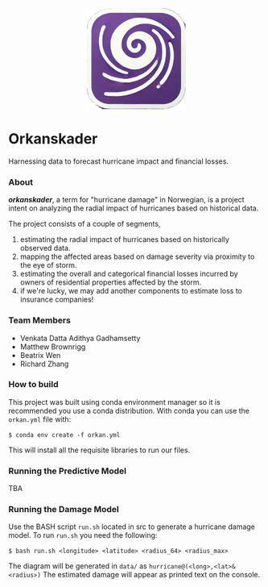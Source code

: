 <div align="center">
 <img alt="orkanskader" height="200px" src="./assets/orkanskader-logo.png">
</div>

# Orkanskader

Harnessing data to forecast hurricane impact and financial losses.

### About
**_orkanskader_**, a term for "hurricane damage" in Norwegian, is a project intent on analyzing the radial impact of hurricanes based on historical data.

The project consists of a couple of segments,
1. estimating the radial impact of hurricanes based on historically observed data.
2. mapping the affected areas based on damage severity via proximity to the eye of storm.
3. estimating the overall and categorical financial losses incurred by owners of residential properties affected by the storm. 
4. if we're lucky, we may add another components to estimate loss to insurance companies!

### Team Members
- Venkata Datta Adithya Gadhamsetty
- Matthew Brownrigg
- Beatrix Wen
- Richard Zhang

### How to build
This project was built using conda environment manager so it is recommended you use a conda distribution.
With conda you can use the `orkan.yml` file with:

```
$ conda env create -f orkan.yml
```

This will install all the requisite libraries to run our files.

### Running the Predictive Model

TBA

### Running the Damage Model

Use the BASH script `run.sh` located in src to generate a hurricane damage model. 
To run `run.sh` you need the following:

```
$ bash run.sh <longitude> <latitude> <radius_64> <radius_max>
```

The diagram will be generated in `data/` as `hurricane@(<long>,<lat>&<radius>)`
The estimated damage will appear as printed text on the console.


